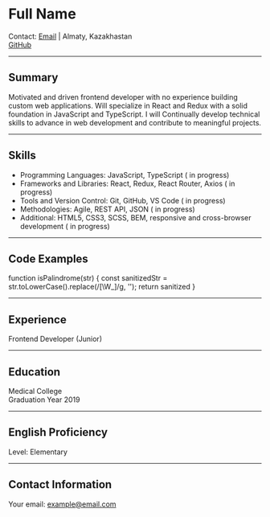 # Full Name

Contact: [Email](mailto:valentina.k1099@gmail.com) | Almaty, Kazakhastan  
 [GitHub](https://github.com/KonstantinovaValentina)

---

## Summary

Motivated and driven frontend developer with no experience building custom web applications.  Will specialize in React and Redux with a solid foundation in JavaScript and TypeScript. I will Continually develop technical skills to advance in web development and contribute to meaningful projects.

---

## Skills

- Programming Languages: JavaScript, TypeScript ( in progress)
- Frameworks and Libraries: React, Redux, React Router, Axios ( in progress)
- Tools and Version Control: Git, GitHub, VS Code ( in progress)
- Methodologies: Agile, REST API, JSON ( in progress)
- Additional: HTML5, CSS3, SCSS, BEM, responsive and cross-browser development ( in progress)

---

## Code Examples

  function isPalindrome(str) {
      const sanitizedStr = str.toLowerCase().replace(/[\W_]/g, '');
      return sanitized
  }

---

## Experience

Frontend Developer (Junior)  

---

## Education

Medical College  
Graduation Year 2019

---

## English Proficiency

Level: Elementary

---

## Contact Information

Your email: [example@email.com](mailto:valentina.k1099@gmail.com)